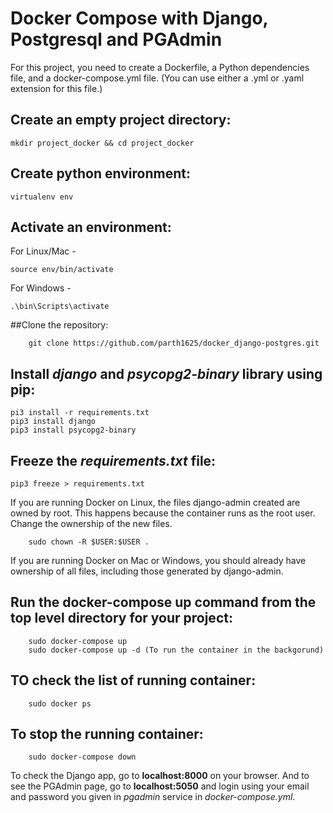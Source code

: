 # Docker Compose with Django, Postgresql and PGAdmin

For this project, you need to create a Dockerfile, a Python dependencies file, and a docker-compose.yml file. (You can use either a .yml or .yaml extension for this file.)

## Create an empty project directory:

	mkdir project_docker && cd project_docker

## Create python environment:

	virtualenv env

## Activate an environment:

For Linux/Mac - 
	
	source env/bin/activate

For Windows - 
	
	.\bin\Scripts\activate

##Clone the repository:

		git clone https://github.com/parth1625/docker_django-postgres.git

## Install *django* and *psycopg2-binary* library using pip:

	pi3 install -r requirements.txt
	pip3 install django
	pip3 install psycopg2-binary

## Freeze the *requirements.txt* file:

	pip3 freeze > requirements.txt

If you are running Docker on Linux, the files django-admin created are owned by root. This happens because the container runs as the root user. Change the ownership of the new files.

		sudo chown -R $USER:$USER .

If you are running Docker on Mac or Windows, you should already have ownership of all files, including those generated by django-admin.

## Run the **docker-compose** up command from the top level directory for your project:

		sudo docker-compose up
		sudo docker-compose up -d (To run the container in the backgorund)

## TO check the list of running container:

		sudo docker ps 

## To stop the running container:

		sudo docker-compose down

To check the Django app, go to **localhost:8000** on your browser.
And to see the PGAdmin page, go to **localhost:5050** and login using your email and password you given in *pgadmin* service in *docker-compose.yml*.
